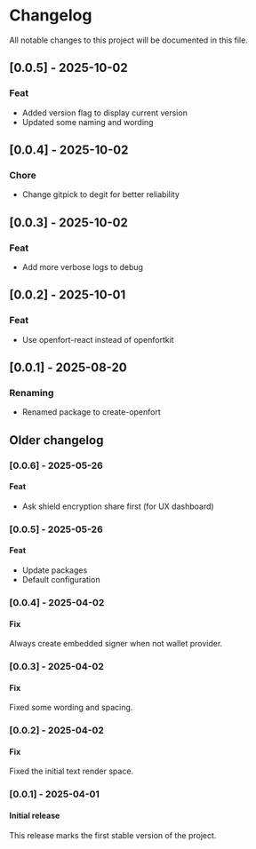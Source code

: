 # Changelog

All notable changes to this project will be documented in this file.

## [0.0.5] - 2025-10-02

### Feat

- Added version flag to display current version
- Updated some naming and wording

## [0.0.4] - 2025-10-02

### Chore

- Change gitpick to degit for better reliability

## [0.0.3] - 2025-10-02

### Feat

- Add more verbose logs to debug

## [0.0.2] - 2025-10-01

### Feat

- Use openfort-react instead of openfortkit

## [0.0.1] - 2025-08-20

### Renaming

- Renamed package to create-openfort

## Older changelog

### [0.0.6] - 2025-05-26

#### Feat

- Ask shield encryption share first (for UX dashboard)

### [0.0.5] - 2025-05-26

#### Feat

- Update packages
- Default configuration

### [0.0.4] - 2025-04-02

#### Fix

Always create embedded signer when not wallet provider.

### [0.0.3] - 2025-04-02

#### Fix

Fixed some wording and spacing.

### [0.0.2] - 2025-04-02

#### Fix

Fixed the initial text render space.

### [0.0.1] - 2025-04-01

#### Initial release

This release marks the first stable version of the project.

